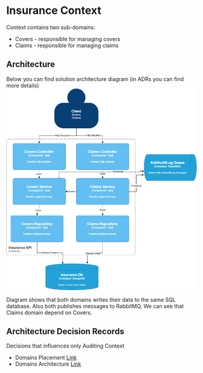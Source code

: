 # Insurance Context

Context contains two sub-domains:
- Covers - responsible for managing covers
- Claims - responsible for managing claims

## Architecture
Below you can find solution architecture diagram (in ADRs you can find more details)
![Architecture](Documentation/InsuranceApiDiagram.png)

Diagram shows that both domains writes their data to the same SQL database. Also both publishes messages to RabbitMQ.
We can see that Claims domain depend on Covers.

## Architecture Decision Records
Decisions that influences only Auditing Context
 - Domains Placement [Link](Documentation/ADRs/DomainsPlacement.md)
 - Domains Architecture [Link](Documentation/ADRs/DomainsArchitecture.md)

